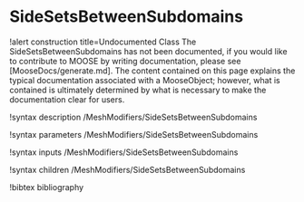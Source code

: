 <!-- MOOSE Documentation Stub: Remove this when content is added. -->

# SideSetsBetweenSubdomains

!alert construction title=Undocumented Class
The SideSetsBetweenSubdomains has not been documented, if you would like to contribute to MOOSE by
writing documentation, please see [MooseDocs/generate.md]. The content contained on this page explains
the typical documentation associated with a MooseObject; however, what is contained is ultimately
determined by what is necessary to make the documentation clear for users.

!syntax description /MeshModifiers/SideSetsBetweenSubdomains

!syntax parameters /MeshModifiers/SideSetsBetweenSubdomains

!syntax inputs /MeshModifiers/SideSetsBetweenSubdomains

!syntax children /MeshModifiers/SideSetsBetweenSubdomains

!bibtex bibliography
